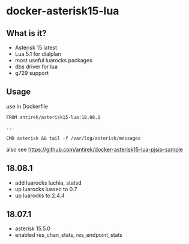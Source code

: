 # docker-asterisk15-lua

## What is it?

- Asterisk 15 latest
- Lua 5.1 for dialplan
- most useful luarocks packages
- dbs driver for lua
- g729 support

## Usage

use in Dockerfile

`````
FROM antirek/asterisk15-lua:18.08.1

...

CMD asterisk && tail -f /var/log/asterisk/messages

`````
also see https://github.com/antirek/docker-asterisk15-lua-pjsip-sample

## 18.08.1

- add luarocks luchia, statsd
- up luarocks luasec to 0.7
- up luarocks to 2.4.4

## 18.07.1

- asterisk 15.5.0
- enabled res_chan_stats, res_endpoint_stats

